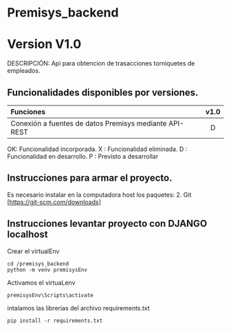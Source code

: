 #  Premisys_backend
# Version V1.0

DESCRIPCIÓN: Api para obtencion de trasacciones torniquetes de empleados.


## Funcionalidades disponibles por versiones.

| Funciones                                     			| v1.0  |
| :---                                         				| :---: |
| Conexión a fuentes de datos Premisys mediante API-REST    | D     |



OK: Funcionalidad incorporada.
X : Funcionalidad eliminada.
D : Funcionalidad en desarrollo.
P : Previsto a desarrollar

## Instrucciones para armar el proyecto.

Es necesario instalar en la computadora host los paquetes:
2. Git            [https://git-scm.com/downloads]


## Instrucciones levantar proyecto con DJANGO localhost

Crear el virtualEnv 

```
cd /premisys_backend
python -m venv premisysEnv
```

Activamos el virtuaLenv

```
premisysEnv\Scripts\activate
```

intalamos las librerias del archivo requirements.txt
```
pip install -r requirements.txt
```

